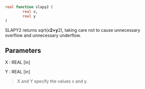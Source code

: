 ```fortran
real function slapy2 (
		real x,
		real y
)
```

SLAPY2 returns sqrt(x**2+y**2), taking care not to cause unnecessary
overflow and unnecessary underflow.

## Parameters
X : REAL [in]

Y : REAL [in]
> X and Y specify the values x and y.
